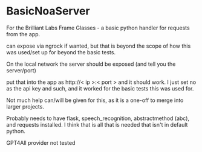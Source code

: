 # BasicNoaServer
 For the Brilliant Labs Frame Glasses - a basic python handler for requests from the app.


 can expose via ngrock if wanted, but that is beyond the scope of how this was used/set up for beyond the basic tests. 

On the local network the server should be exposed (and tell you the server/port)

 put that into the app as http://< ip >:< port > and it should work.  I just set no as the api key and such, and it worked for the basic tests this was used for.


 Not much help can/will be given for this, as it is a one-off to merge into larger projects.

Probably needs to have flask, speech_recognition, abstractmethod (abc), and requests installed.  I think that is all that is needed that isn't in default python. 


GPT4All provider not tested
